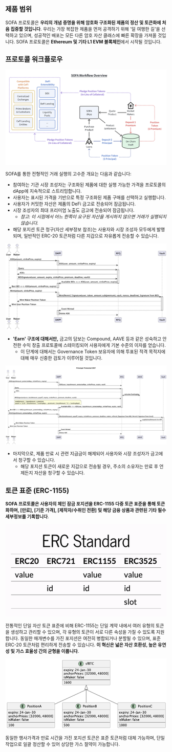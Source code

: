 ## 제품 범위

SOFA 프로토콜은 **우리의 개념 증명을 위해 암호화 구조화된 제품의 정산 및 토큰화에 처음 집중할 것입니다**. 우리는 가장 복잡한 제품을 먼저 공격하기 위해 '덜 여행한 길'을 선택하고 있으며, 성공적인 배포는 모든 다른 암호 자산 클래스에 빠른 확장을 가져올 것입니다. SOFA 프로토콜은 **Ethereum 및 기타 L1 EVM 블록체인**에서 시작될 것입니다.

## 프로토콜 워크플로우

![](../../static/draw4.png)

SOFA를 통한 전형적인 거래 실행의 고수준 개요는 다음과 같습니다:

- 참여하는 기관 시장 조성자는 구조화된 제품에 대한 실행 가능한 가격을 프로토콜의 dApp에 지속적으로 스트리밍합니다.
- 사용자는 표시된 가격을 기반으로 특정 구조화된 제품 구매를 선택하고 실행합니다.
- 사용자가 커밋한 자산은 제품의 DeFi 금고로 전송되어 잠금됩니다.
- 시장 조성자의 최대 프리미엄 노출도 금고에 전송되어 잠금됩니다.
  - _참고: 이 시점에서 어느 한쪽이 요구된 자산을 게시하지 않으면 거래가 실행되지 않습니다._
- 해당 포지션 토큰 청구(자산 세부정보 참조)는 사용자와 시장 조성자 모두에게 발행되며, 일반적인 ERC-20 토큰처럼 다른 지갑으로 자유롭게 전송할 수 있습니다.

![](../../static/TnMSbh4G7oO4fDxf7FbuTkh2sbe.png)

- **'Earn' 구조에 대해서만,** 금고의 담보는 Compound, AAVE 등과 같은 성숙하고 안전한 수익 창출 프로토콜에 스테이킹되어 사용자에게 기본 수준의 이자를 얻습니다.
  - 이 단계에 대해서는 Governance Token 보유자에 의해 투표된 적격 목적지에 대해 매우 신중한 검토가 이루어질 것입니다.

![](../../static/Stosbf6jcoxtvyxnO3OuSb9XsPf.png)

- 마지막으로, 제품 만료 시 관련 지급금이 해제되어 사용자와 시장 조성자가 금고에서 청구할 수 있습니다.
  - 해당 포지션 토큰이 새로운 지갑으로 전송될 경우, 주소의 소유자는 만료 후 언제든지 자산을 청구할 수 있습니다.

## 토큰 표준 (ERC-1155)

**SOFA 프로토콜은 사용자의 체인 잠금 포지션을 ERC-1155 다중 토큰 표준을 통해 토큰화하며, [만료], [기준 가격], [제작자/수취인 전환] 및 해당 금융 상품과 관련된 기타 필수 세부정보를 기록합니다**.

![](../../static/UhIbbGdnioqb4pxRiouubc9fsOg.png)

전통적인 단일 자산 토큰 표준에 비해 ERC-1155는 단일 계약 내에서 여러 유형의 토큰을 생성하고 관리할 수 있으며, 각 유형의 토큰이 서로 다른 속성을 가질 수 있도록 지원합니다. 동일한 매개변수를 가진 포지션은 여전히 병합되거나 분할될 수 있으며, 표준 ERC-20 토큰처럼 편리하게 전송할 수 있습니다. **이 혁신은 넓은 자산 호환성, 높은 유연성 및 가스 효율성 간의 균형을 이룹니다**.

![](../../static/DkgrbQ5FDo5ZyxxdZvmuoixCsee.png)

동일한 행사가격과 만료 시간을 가진 포지션 토큰은 표준 토큰처럼 대체 가능하며, 단일 작업으로 일괄 정산할 수 있어 상당한 가스 절약이 가능합니다.